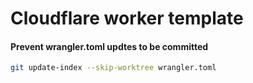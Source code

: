# Cloudflare worker template

#### Prevent wrangler.toml updtes to be committed
```bash
git update-index --skip-worktree wrangler.toml
```
